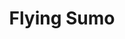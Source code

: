 ---
layout: place
title: "Flying Sumo"
permalink: /utah/park-city/flying-sumo.html
stateAbbr: UT
stateName: Utah
cityName: Park City
seo:
  name: "Flying Sumo"
  type: Restaurant
  links: http://www.flyingsumosushi.com/
description: "Flying Sumo serves delicious sushi in Park City, Utah. Try fresh Japanese dishes for a great dining experience. "
place_id: ChIJKTxPn6JyUocRcfN7vIAUchw
photos:
  - name: >-
      places/ChIJKTxPn6JyUocRcfN7vIAUchw/photos/AeeoHcJVq8GGcZO9yAQY2IHGd-IeFVF9_kq0FonkVxlU-636_sqw4PEaiZGjw1aN9ZhJoSyAPgpXRlw0eTbFrxWQERY4YEFCXpmJbCeZEZQeKNgeTX8Tk9dgrG__DCymqZCA22oK16gdn5vmdkki09kCn8P72yhMpyILsU9sQzZAjeGEjn3hpUvv_MiiEWxg5VOtk_PNcDFNSMX0Kk2ILzajFwjXOq5Z2z2kGLbKPa3sagOI5vVWnx3pz_VFnKhJvhqA2hF53Z_2FT0SzQq_0zjQuQjyw9DmaOcWcKxQWqmmlPfiM3_wj5xGBP-UdLfLq314xxRnPxea_0OxDvF8m4CuSMt9zhHK83_AEscCgNA0Q70zGxNWXg7rLHL2zRXujMp7fXwDz4GiF-6D8QAGSz9Q5pzjVDSBn7bPOk9ouxTxE227cxE4
    widthPx: 4032
    heightPx: 3024
    authorAttributions:
      - displayName: Renee Lam-Whiteman
        uri: https://maps.google.com/maps/contrib/101158903791480076349
        photoUri: >-
          https://lh3.googleusercontent.com/a/ACg8ocKrt5c8hoNSiw7aiAUgQx13v8yvcfgFuu7yDLeoOFilRbmi1g=s100-p-k-no-mo
    flagContentUri: >-
      https://www.google.com/local/imagery/report/?cb_client=maps_api_places.places_api&image_key=!1e10!2sCIHM0ogKEICAgICNxfG1xQE&hl=en-US
    googleMapsUri: >-
      https://www.google.com/maps/place//data=!3m4!1e2!3m2!1sCIHM0ogKEICAgICNxfG1xQE!2e10!4m2!3m1!1s0x875272a29f4f3c29:0x1c721480bc7bf371
  - name: >-
      places/ChIJKTxPn6JyUocRcfN7vIAUchw/photos/AeeoHcLCSx9s_KDCiphd94nY0U0N56bb5ny7Jgiuh3rPYyp5r4JQsIlTwjHYSuFt5U-zQ59bWLs5sEKhkRrZLcGDjPUTurGOYvJ3LMslficaZoc-j50cvYONghkqFeN7S6-U1Ky7IeTyWBHxBeRoFytuLNRKCzmuFLcIjcMw0Z1k5K84oV7BdKYX0e4ruhkxSiZWxalyZQT_kpn2Pj-aKil1v-r6fvGX7ofgJW0jA_7ezJTbuNwlGwizeBC5e1NWr4c5ZLgdGsta-6d5bZpgBcz2HzZAmoCuuP9NKlgJwg9SL0HEqg
    widthPx: 2054
    heightPx: 1754
    authorAttributions:
      - displayName: Flying Sumo
        uri: https://maps.google.com/maps/contrib/116912507921060174420
        photoUri: >-
          https://lh3.googleusercontent.com/a-/ALV-UjVEF2AIIDqqVINefJ2hPaSwut5VfVjVVT6DpB5u0Ii0IebBTsg=s100-p-k-no-mo
    flagContentUri: >-
      https://www.google.com/local/imagery/report/?cb_client=maps_api_places.places_api&image_key=!1e10!2sAF1QipOTONBvVXgbPNdcMZBj6i8C8bUtzxHbD9Z024m7&hl=en-US
    googleMapsUri: >-
      https://www.google.com/maps/place//data=!3m4!1e2!3m2!1sAF1QipOTONBvVXgbPNdcMZBj6i8C8bUtzxHbD9Z024m7!2e10!4m2!3m1!1s0x875272a29f4f3c29:0x1c721480bc7bf371
  - name: >-
      places/ChIJKTxPn6JyUocRcfN7vIAUchw/photos/AeeoHcIUzuYCvjSGJ5HySB6EdXPYExfRsiselHUAx4WTZ-pwHeyKGchtEmVeMZz83yk_zTd3M5E4htFFyoOH9ro11GN83I3-QHXux5OkZ4W_bv6120uyx9odLYmJ1YvCuAsO8je6iKV8YByC4BJcE5g8b8KXCgXRF02WfbCWwzs4vLoN3100-WshhrJxdkk1Ko-4CFrG2ih3wEJgOwpiZ4YDsh4qX5QAoinX57iKIBwBaoXV1mNsNpWYS-n4os-mk-v9jDuajGBePZlocRhY55HDQNNz6gR4zGjVfNtiRa2aND_B4QdrgG2vybuxpwSqswkD9EhTVAzSKv8vLB6f-x5j2bXs3UZ0gCVgR7GOyg89if3Kplti4Ntyq7YlPACPABAVpf81imMzzZxjS_Hwc4b_yUYk2sOh6wa2UUQlq-bMpzOkIA
    widthPx: 2048
    heightPx: 1536
    authorAttributions:
      - displayName: Austin Colton
        uri: https://maps.google.com/maps/contrib/113568559090060117990
        photoUri: >-
          https://lh3.googleusercontent.com/a-/ALV-UjUjcONsZZdDPuAGaEibUv5CihKr4_gtj7tbPf8jPAQGkikYxTyL=s100-p-k-no-mo
    flagContentUri: >-
      https://www.google.com/local/imagery/report/?cb_client=maps_api_places.places_api&image_key=!1e10!2sCIHM0ogKEICAgICnn4zTCQ&hl=en-US
    googleMapsUri: >-
      https://www.google.com/maps/place//data=!3m4!1e2!3m2!1sCIHM0ogKEICAgICnn4zTCQ!2e10!4m2!3m1!1s0x875272a29f4f3c29:0x1c721480bc7bf371
  - name: >-
      places/ChIJKTxPn6JyUocRcfN7vIAUchw/photos/AeeoHcKfyBqJmf6oyVSgb9EFLeZcgo3X9WU9aWg1czZupDL4lMycCWFVxBRCcJI9bn33BeFLUn3fsj8sXXo4rf23_K9Oe5ZkCjLvKlK7_I0MYImWp4S3u8k6Rfh0MBwdL3oGk9QSpn0eY0kq84ev2ar_e_ehhPmoJJyc3xoo1md5TT7viONW7km9xBX7upunOzIFZXSRJIqiwzhTB0Hx8rx6GG2qLVoUuqnExmh9YFImR7V078c_o2fTj5iNzYjcodlYLs0ZW817mylnviivOH35_PY4jpdKgZJHtULkL8ua_Z3CLCZdD42IvmAcWsuo-mMh9Sag7Ycab7g6q4VfvkiGSN_tylN9Xh6WZl0buSNaYWOanO_sdWzeGwBG7a6muUlApWUnlKcKp5DTfwCbgvWcEzHglwvREDNQqgP34tl91YI
    widthPx: 4080
    heightPx: 3072
    authorAttributions:
      - displayName: Joshua Reap
        uri: https://maps.google.com/maps/contrib/100743136172588015388
        photoUri: >-
          https://lh3.googleusercontent.com/a/ACg8ocKu6pJY5H9fk2WJbkiVIw1AzlEcoqGB-if8BiGUn5R8gBd_9Q=s100-p-k-no-mo
    flagContentUri: >-
      https://www.google.com/local/imagery/report/?cb_client=maps_api_places.places_api&image_key=!1e10!2sCIHM0ogKEICAgICHxYSXVA&hl=en-US
    googleMapsUri: >-
      https://www.google.com/maps/place//data=!3m4!1e2!3m2!1sCIHM0ogKEICAgICHxYSXVA!2e10!4m2!3m1!1s0x875272a29f4f3c29:0x1c721480bc7bf371
  - name: >-
      places/ChIJKTxPn6JyUocRcfN7vIAUchw/photos/AeeoHcL4iLx7Zi7d-xqA7rOB9_S1A30Bku8bI9-w5d03cMVSr6NAxHAJsOE4DpuHN7LLoDcrcIcyvRy73nAYatp5U3NPC0amsnA_Nox7nSVlOyTglNgqy-I0bAjZhhxlAyLhxrRT-ckpqw8N0j8Pmul9orcMysTsF3jB4JUpiewepIUCD9aldSoYrAsUiPfCFyX3jE2m7e61p6JGRfERxbZcURPK9aSR8bfKe1j6azIDGe39t-ToCGvphJ9Y-qL2WLtgbIVZ32zNO4zzFJjav-d7POmWndVVZfNjEfItZe2TKj8LBkiztK6gS-nBjKxxkzxXqDz9_i0qhdKtS82DS16LBatTxMJdP3SJU7cyVBm2U44GWBEhA1XurCrfQi0I4n7JcBP85J_dgZp8FmlqD12_-i6Qq__1sFoJl81Tfp-zShGSx3xT
    widthPx: 3024
    heightPx: 4032
    authorAttributions:
      - displayName: Eric Mojica
        uri: https://maps.google.com/maps/contrib/107990387121362652014
        photoUri: >-
          https://lh3.googleusercontent.com/a/ACg8ocJhh2oPux9UnrI8B2_Pg76TqVBs7J12udWDdLzV-KESSqDodQ=s100-p-k-no-mo
    flagContentUri: >-
      https://www.google.com/local/imagery/report/?cb_client=maps_api_places.places_api&image_key=!1e10!2sCIHM0ogKEICAgICvwOf62QE&hl=en-US
    googleMapsUri: >-
      https://www.google.com/maps/place//data=!3m4!1e2!3m2!1sCIHM0ogKEICAgICvwOf62QE!2e10!4m2!3m1!1s0x875272a29f4f3c29:0x1c721480bc7bf371
  - name: >-
      places/ChIJKTxPn6JyUocRcfN7vIAUchw/photos/AeeoHcKEc5yAO8iM2K6zZwrSnBMGPF4q19y9f7s2wiG0Swn8xn3b4kNTRDoD_O-0Z7f87DNOKBdb9X4OUJ_wtjX-E732F_lF4UxpBPl37JfWkXKjitGWVTybqt8D7dI3YDlu5binUbiIWPCIvjhYUI0Tj932kIhVwIBLngbH5woEgUp1Clworu10TkBSizQLa14hX4ATrUdjuuPUWjSqM2UyP-dRMxai08LAXBB-7Nj2s0-drTqJVN172IPNBEEnAoFndd2V0A3uq2XwItMSpcluF8UprmsMRLiWeCvUeUukCWP1Rr7X0XE3Y3zZMVItjGe7-bf9zxE-NEGMIqo8w2kndoy66F-YaFpl5t_l3aLcscJXnb2BSscai074tgA6Uk7CT0uvj6t6gZh_y5Gsy8OvfmzOPd2ExGeexF-Mvqdijq5f2v4_
    widthPx: 3072
    heightPx: 4080
    authorAttributions:
      - displayName: Lucy Mahalchick
        uri: https://maps.google.com/maps/contrib/105665080403223087673
        photoUri: >-
          https://lh3.googleusercontent.com/a/ACg8ocImS3_Jt0OHs9vFN5etb5JkZsuKXcvpam31t3TbTsmvKvLTj6-J=s100-p-k-no-mo
    flagContentUri: >-
      https://www.google.com/local/imagery/report/?cb_client=maps_api_places.places_api&image_key=!1e10!2sCIHM0ogKEICAgMDgsseIlQE&hl=en-US
    googleMapsUri: >-
      https://www.google.com/maps/place//data=!3m4!1e2!3m2!1sCIHM0ogKEICAgMDgsseIlQE!2e10!4m2!3m1!1s0x875272a29f4f3c29:0x1c721480bc7bf371
  - name: >-
      places/ChIJKTxPn6JyUocRcfN7vIAUchw/photos/AeeoHcI5FzFllvQrnDuezvpaPqDV8qwhf7PQhUTJ0sNI622EE7bjWB32J0pvpfo1geoArhTlbpCQ8X3rIssUWUs-BJJsL6oL-EBqJPZVvD09I3XG0NUQFeUfViw8Fh-DqGCKx1JhVCOVVipkLYqxbc_L0DQ6ycvIOEsWaUrumlkhJqWbA754SKiPSMbhWxaC-6cL0xl5XuDGq9sOlD0D9OsJzcDaJNA9TX_w0CHOd3_zGW2c9nZdEfA9DqpFJx4MBortNY831Xcm8axx3NBT3cSCX6uIQEB5OzybPRQ6DHN317nS5uhd7h7ZJh0EUc0VzkEESYmOHk2NzKbkn_Xzp8ViUgua6JgVLfEycLq11zdr48Mqp8Kbzbz16EULDil9o8IaEFFNw0nb8EK1Kakvnhnd7frSWWbpdPe63VWwJWjUsAo
    widthPx: 4032
    heightPx: 3024
    authorAttributions:
      - displayName: Travis Marker
        uri: https://maps.google.com/maps/contrib/100489743034681859736
        photoUri: >-
          https://lh3.googleusercontent.com/a-/ALV-UjUYFaRX-nCC3ziQq-QukeLtQEdH7O1yUzGufY5Nxu5yUJ0GvdR6JA=s100-p-k-no-mo
    flagContentUri: >-
      https://www.google.com/local/imagery/report/?cb_client=maps_api_places.places_api&image_key=!1e10!2sCIHM0ogKEICAgICl-M_LPw&hl=en-US
    googleMapsUri: >-
      https://www.google.com/maps/place//data=!3m4!1e2!3m2!1sCIHM0ogKEICAgICl-M_LPw!2e10!4m2!3m1!1s0x875272a29f4f3c29:0x1c721480bc7bf371
  - name: >-
      places/ChIJKTxPn6JyUocRcfN7vIAUchw/photos/AeeoHcKJkndWK4N_9LZnSnukqWGy12yYl2SHMcmoe7Gy-zyjv7wIR7Va4MaXBCB-aQVbX0MrPQAWN39zQEIF0CYJ0WwPheypZjMZGjZOcAFxjjfh20wwFh0aUySwMqRlY10bdRQnnDZD4-DQI1CWM3rjsRPftzJ7ZpK8E8GRGA6nuctKFEgp9O1j_qmRFC-SnIteO9KcgOXcAf0b-2RgD7PCkw13u2ID5SdIQmJbAB006nkaCcGWlRl-uGPbbvTohFEPzJAzkRuBC0zDvzNxtcMQ_jf0I4M9FZCM-xorFnSJICE-dZr1dP3lFa1dfMqzFol_81G_7Ox0Of71jzt9SstrDh3BGNU7h34ZfG2bOU0oZA4qep4usMAqlkOT2MJ0dSCf3OcwUbbDc1-5ZEGZpuKp6ZSRs1d3EyonAwknyj0GS20YXpA
    widthPx: 4032
    heightPx: 2268
    authorAttributions:
      - displayName: Angel Gonzalez
        uri: https://maps.google.com/maps/contrib/115622473235800033596
        photoUri: >-
          https://lh3.googleusercontent.com/a-/ALV-UjVu_3sgGvUowa5AMz6L_LAn1ojY-wWjrK3h_bGLMTYQHhyClfnDeA=s100-p-k-no-mo
    flagContentUri: >-
      https://www.google.com/local/imagery/report/?cb_client=maps_api_places.places_api&image_key=!1e10!2sCIHM0ogKEICAgIC18vSv1wE&hl=en-US
    googleMapsUri: >-
      https://www.google.com/maps/place//data=!3m4!1e2!3m2!1sCIHM0ogKEICAgIC18vSv1wE!2e10!4m2!3m1!1s0x875272a29f4f3c29:0x1c721480bc7bf371
  - name: >-
      places/ChIJKTxPn6JyUocRcfN7vIAUchw/photos/AeeoHcLB0Wx6D734hmzxbr89vWxGFNaX_4jShmJn7nM94VDlFZk7N4evajPX2jyylPoMxCxfy1YWRyJT6xLt-Y10MQ8_OCMOfPW3IWJOAXHS8juQTMXEp0NycK_Xh7lEAisxkOXBqejIp_K4cdFdOdl3_Joh5Di6vp6Ehqw0ozwZzeCFD15eKLrLaomcIvcu_nFk16txqJ2jHyyMQY8rUFTVNZEG53S5L51rQCheorCRnNe21WWps05yezZqA4d901_Ox7E_vkU9VMAHjihuoSfIOMkDzbfIeZeaw4qmCjX7FKTTzuxElK_zeqkGSE34AciwFWnz2WqDgs2mqefId6jFjFas3nPcBw7txwxJdUhbGuh_llQq5iP1bDkYCTRhIB_Ejh_LgZc6kco23dpEIM5FzhplZUs7wpFQ66kv7fUffsfFUA
    widthPx: 3024
    heightPx: 4032
    authorAttributions:
      - displayName: E K
        uri: https://maps.google.com/maps/contrib/113184813183127175578
        photoUri: >-
          https://lh3.googleusercontent.com/a-/ALV-UjXliU13dhH88ZxBQyvWleLS9KEGbXXU5_HdM4suW5sqGr4amAUcSA=s100-p-k-no-mo
    flagContentUri: >-
      https://www.google.com/local/imagery/report/?cb_client=maps_api_places.places_api&image_key=!1e10!2sCIHM0ogKEICAgIDeo_Htfw&hl=en-US
    googleMapsUri: >-
      https://www.google.com/maps/place//data=!3m4!1e2!3m2!1sCIHM0ogKEICAgIDeo_Htfw!2e10!4m2!3m1!1s0x875272a29f4f3c29:0x1c721480bc7bf371
  - name: >-
      places/ChIJKTxPn6JyUocRcfN7vIAUchw/photos/AeeoHcIvI8mmWQjwg_08VDqTcuj9MQzTBZnTbt9RADtcLl2Vj7rA180P85_b1DTPzU8lLr1iPiQTJKzrPN0iNDUZetQ2xjF60W0XTRw0r5MjrmvyPbWkM8HtG6VHQ4gtSYte9iKE4dtYZ6xH8W9XO1GXZ1O8MwbhNbXkNaigPPbPosppYI34p7nSViKIbXkXPCiklOKVuiscqUtOKymBU9VyKB-wgDAMvbasUIUhZpx39x4q2DY-RJqVW8B0KUTMPeeUimJna9ABoLkFSgqgeyf9SCyCH7pEEQ6C8-DZ1pynB3lMskSZlmHwy-BB6Z6kbpjF06ClSotY3Hdnqlwfbwk0xDnVVPaKBTED7Qt_JUsfxIYtn6QrIAYqbktux3A15P9EAN15-kxKiXV9Ue9bA0BjaIWk8qkf0N-hcIQDAw_tZWo
    widthPx: 4032
    heightPx: 3024
    authorAttributions:
      - displayName: Renee Lam-Whiteman
        uri: https://maps.google.com/maps/contrib/101158903791480076349
        photoUri: >-
          https://lh3.googleusercontent.com/a/ACg8ocKrt5c8hoNSiw7aiAUgQx13v8yvcfgFuu7yDLeoOFilRbmi1g=s100-p-k-no-mo
    flagContentUri: >-
      https://www.google.com/local/imagery/report/?cb_client=maps_api_places.places_api&image_key=!1e10!2sCIHM0ogKEICAgICNxfG1FQ&hl=en-US
    googleMapsUri: >-
      https://www.google.com/maps/place//data=!3m4!1e2!3m2!1sCIHM0ogKEICAgICNxfG1FQ!2e10!4m2!3m1!1s0x875272a29f4f3c29:0x1c721480bc7bf371
address: 838 Park Ave, Park City, UT 84060, USA
street: 838 Park Ave
city: Park City
state: UT
zip: '84060'
country: USA
neighborhood: null
latitude: '40.647583'
longitude: '-111.498854'
accessibility_options:
  wheelchairAccessibleParking: true
  wheelchairAccessibleEntrance: true
  wheelchairAccessibleRestroom: true
  wheelchairAccessibleSeating: true
business_status: OPERATIONAL
name: Flying Sumo
google_maps_links:
  directionsUri: >-
    https://www.google.com/maps/dir//''/data=!4m7!4m6!1m1!4e2!1m2!1m1!1s0x875272a29f4f3c29:0x1c721480bc7bf371!3e0
  placeUri: https://maps.google.com/?cid=2049723323557606257
  writeAReviewUri: >-
    https://www.google.com/maps/place//data=!4m3!3m2!1s0x875272a29f4f3c29:0x1c721480bc7bf371!12e1
  reviewsUri: >-
    https://www.google.com/maps/place//data=!4m4!3m3!1s0x875272a29f4f3c29:0x1c721480bc7bf371!9m1!1b1
  photosUri: >-
    https://www.google.com/maps/place//data=!4m3!3m2!1s0x875272a29f4f3c29:0x1c721480bc7bf371!10e5
primary_type: Japanese Restaurant
opening_hours:
  regular:
    - 'Monday: 5:30 – 9:00 PM'
    - 'Tuesday: 5:30 – 9:00 PM'
    - 'Wednesday: 5:30 – 9:00 PM'
    - 'Thursday: 5:30 – 9:00 PM'
    - 'Friday: 5:30 – 9:00 PM'
    - 'Saturday: 5:30 – 9:00 PM'
    - 'Sunday: 11:30 AM – 8:30 PM'
  current:
    - 'Monday: 5:30 – 9:00 PM'
    - 'Tuesday: 5:30 – 9:00 PM'
    - 'Wednesday: 5:30 – 9:00 PM'
    - 'Thursday: 5:30 – 9:00 PM'
    - 'Friday: 5:30 – 9:00 PM'
    - 'Saturday: 5:30 – 9:00 PM'
    - 'Sunday: 11:30 AM – 8:30 PM'
secondary_opening_hours:
  regular:
    weekdayDescriptions: null
    type: null
  current:
    weekdayDescriptions: null
    type: null
phone: (435) 649-5522
price_level: PRICE_LEVEL_MODERATE
price_range: $30 &ndash; $50
rating: '4.1'
rating_count: 0
website: http://www.flyingsumosushi.com/
reviews: null
parking_options: null
payment_options: null
allow_dogs: null
curbside_pickup: null
delivery: null
dine_in: null
good_for_children: null
good_for_groups: null
good_for_sports: null
live_music: null
menu_for_children: null
outdoor_seating: null
reservable: null
restroom: null
serves_beer: null
serves_breakfast: null
serves_brunch: null
serves_cocktails: null
serves_coffee: null
serves_dinner: null
serves_dessert: null
serves_lunch: null
serves_vegetarian_food: null
serves_wine: null
takeout: null
update_category: essentials
summary: null

---